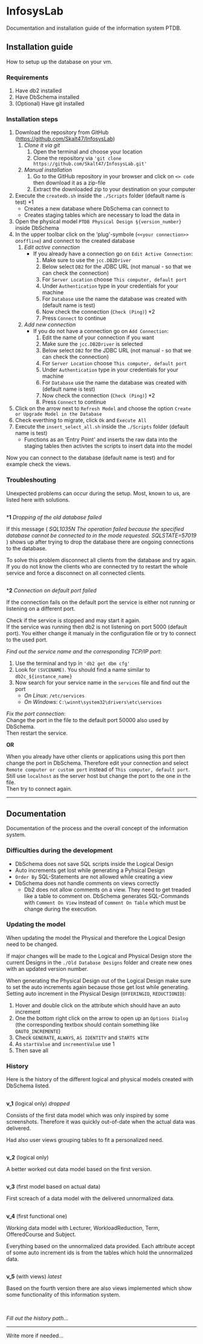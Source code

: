 # InfosysLab

Documentation and installation guide of the information system PTDB.

## Installation guide

How to setup up the database on your vm.

### Requirements

1. Have db2 installed
2. Have DbSchema installed
3. (Optional) Have git installed

### Installation steps

1. Download the repository from GitHub (https://github.com/Skalt47/InfosysLab)
    1. *Clone it via git*
        1. Open the terminal and choose your location
        2. Clone the repository via `'git clone https://github.com/Skalt47/InfosysLab.git'`
    2. *Manual installation*
        1. Go to the GitHub repository in your browser and click on `<> code` then download it as a zip-file
        2. Extract the downloaded zip to your destination on your computer
2. Execute the `createdb.sh` inside the `./Scripts` folder (default name is test) *1
    - Creates a new database where DbSchema can connect to
    - Creates staging tables which are necessary to load the data in
3. Open the physical model `PTDB Physical Design §{version_number}` inside DbSchema
4. In the upper toolbar click on the 'plug'-symbole (`<<your connection>>` or`offline`) and connect to the created database
    1. *Edit active connection*
        - If you already have a connection go on `Edit Active Connection`:
            1. Make sure to use the `jcc.DB2Driver`
            2. Below select `DB2` for the JDBC URL (not manual - so that we can check the connection)
            3. For `Server Location` choose `This computer, default port`
            4. Under `Authentication` type in your credentials for your machine
            5. For `Database` use the name the database was created with (default name is test)
            6. Now check the connection (`Check (Ping)`) *2
            7. Press `Connect` to continue
    2. *Add new connection*
        - If you do not have a connection go on `Add Connection`:
            1. Edit the name of your connection if you want
            2. Make sure the `jcc.DB2Driver` is selected
            3. Below select `DB2` for the JDBC URL (not manual - so that we can check the connection)
            4. For `Server Location` choose `This computer, default port`
            5. Under `Authentication` type in your credentials for your machine
            6. For `Database` use the name the database was created with (default name is test)
            7. Now check the connection (`Check (Ping)`) *2
            8. Press `Connect` to continue
5. Click on the arrow next to `Refresh Model` and choose the option `Create or Upgrade Model in the Database`
6. Check everthing to migrate, click `Ok` and `Execute All`
7. Execute the `insert_select_all.sh` inside the `./Scripts` folder (default name is test)
    - Functions as an 'Entry Point' and inserts the raw data into the staging tables then activtes the scripts to insert data into the model

Now you can connect to the database (default name is test) and for example check the views.

### Troubleshouting

Unexpected problems can occur during the setup. Most, known to us, are listed here with solutions.

##

***1** *Dropping of the old database failed*

If this message (
*SQL1035N  The operation failed because the specified database cannot be connected to in the mode requested.  SQLSTATE=57019*
) shows up after trying to drop the database there are ongoing connections to the database.

To solve this problem disconnect all clients from the database and try again.</br>
If you do not know the clients who are connected try to restart the whole service and force a disconnect on all connected clients.

##

***2** *Connection on default port failed*

If the connection fails on the default port the service is either not running or listening on a different port.

Check if the service is stopped and may start it again.</br>
If the service was running then db2 is not listening on port 5000 (default port). 
You either change it manualy in the configuration file or try to connect to the used port.

*Find out the service name and the corresponding TCP/IP port*:</br>
1. Use the terminal and typ in `'db2 get dbm cfg'`
2. Look for `(SVCENAME)`. You should find a name similar to `db2c_${instance_name}`
3. Now search for your service name in the `services` file and find out the port
    - *On Linux*: `/etc/services`
    - *On Windows*: `C:\winnt\system32\drivers\etc\services`

*Fix the port connection*:</br>
Change the port in the file to the default port 50000 also used by DbSchema.</br>
Then restart the service.

**OR**

When you already have other clients or applications using this port then change the port in DbSchema.
Therefore edit your connection and select `Remote computer or custom port` instead of `This computer, default port`.
Still use `localhost` as the server host but change the port to the one in the file.</br>
Then try to connect again.

---

## Documentation

Documentation of the process and the overall concept of the information system.

### Difficulties during the development

- DbSchema does not save SQL scripts inside the Logical Design
- Auto increments get lost while generating a Pyhsical Design
- `Order By` SQL-Statements are not allowed while creating a view
- DbSchema does not handle comments on views correctly
    - Db2 does not allow comments on a view. They need to get treaded like a table to comment on. 
    DbSchema generates SQL-Commands with `Comment On View` instead of `Comment On Table` which must be change during the execution.

### Updating the model

When updating the model the Physical and therefore the Logical Design need to be changed.

If major changes will be made to the Logical and Physical Design store the current Designs in the `./Old Database Designs` folder and create new ones with an updated version number.

When generating the Physical Design out of the Logical Design make sure to set the auto increments again because those get lost while generating.
Setting auto increment in the Physical Design (`OFFERINGID`, `REDUCTIONID`):
1. Hover and double click on the attribute which should have an auto increment
2. One the bottom right click on the arrow to open up an `Options Dialog` (the corresponding textbox should contain something like `QAUTO_INCREMENTE`)
3. Check `GENERATE`, `ALWAYS`, `AS IDENTITY` and `STARTS WITH`
4. As `startValue` and `incrementValue` use 1
5. Then save all

### History

Here is the history of the different logical and physical models created with DbSchema listed.

##

**v_1** (logical only) *dropped*

Consists of the first data model which was only inspired by some screenshots. 
Therefore it was quickly out-of-date when the actual data was delivered.

Had also user views grouping tables to fit a personalized need.

##

**v_2** (logical only)

A better worked out data model based on the first version.

##

**v_3** (first model based on actual data)

First screach of a data model with the delivered unnormalized data.

##

**v_4** (first functional one)

Working data model with Lecturer, WorkloadReduction, Term, OfferedCourse and Subject.

Everything based on the unnormalized data provided. Each attribute accept of some auto increment ids is from the tables which hold the unnormalized data.

##

**v_5** (with views) *latest*

Based on the fourth version there are also views implemented which show some functionality of this information system.

</br>

*Fill out the history path*...

---

Write more if needed...
